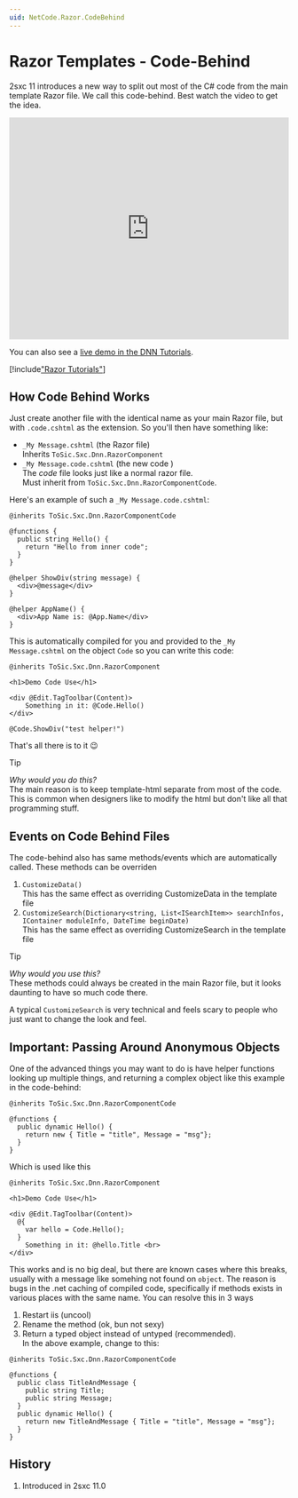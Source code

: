 ```yaml
---
uid: NetCode.Razor.CodeBehind
---
```


# Razor Templates - Code-Behind

2sxc 11 introduces a new way to split out most of the C# code from the main template Razor file. We call this code-behind. Best watch the video to get the idea. 

<iframe width="100%" height="400" src="https://www.youtube.com/embed/wIa23gy26js" frameborder="0" allow="accelerometer; autoplay; encrypted-media; gyroscope; picture-in-picture" allowfullscreen></iframe>

You can also see a [live demo in the DNN Tutorials](https://2sxc.org/dnn-tutorials/en/razor/reuse410/page). 


[!include["Razor Tutorials"](../../shared/tutorials/razor.md)]


## How Code Behind Works

Just create another file with the identical name as your main Razor file, but with `.code.cshtml` as the extension. So you'll then have something like:

* `_My Message.cshtml` (the Razor file)  
    Inherits `ToSic.Sxc.Dnn.RazorComponent`
* `_My Message.code.cshtml` (the new code )  
    The _code_ file looks just like a normal razor file.  
    Must inherit from `ToSic.Sxc.Dnn.RazorComponentCode`. 

Here's an example of such a `_My Message.code.cshtml`: 


```razor
@inherits ToSic.Sxc.Dnn.RazorComponentCode

@functions {
  public string Hello() {
    return "Hello from inner code";
  }
}

@helper ShowDiv(string message) {
  <div>@message</div>
}

@helper AppName() {
  <div>App Name is: @App.Name</div>
}
```

This is automatically compiled for you and provided to the `_My Message.cshtml` on the object `Code` so you can write this code: 


```razor
@inherits ToSic.Sxc.Dnn.RazorComponent

<h1>Demo Code Use</h1>

<div @Edit.TagToolbar(Content)>
    Something in it: @Code.Hello()
</div>

@Code.ShowDiv("test helper!")
```

That's all there is to it 😉

> [!TIP]
> _Why would you do this?_  
> The main reason is to keep template-html separate from most of the code. 
> This is common when designers like to modify the html but don't like all that programming stuff. 

## Events on Code Behind Files

The code-behind also has same methods/events which are automatically called. These methods can be overriden

1. `CustomizeData()`  
  This has the same effect as overriding CustomizeData in the template file
1. `CustomizeSearch(Dictionary<string, List<ISearchItem>> searchInfos, IContainer moduleInfo,
            DateTime beginDate)`  
              This has the same effect as overriding CustomizeSearch in the template file


> [!TIP]
> _Why would you use this?_  
> These methods could always be created in the main Razor file, but it looks daunting to have so much code there.
> 
> A typical `CustomizeSearch` is very technical and feels scary to people who just want to change the look and feel. 



## Important: Passing Around Anonymous Objects

One of the advanced things you may want to do is have helper functions looking up multiple things, and returning a complex object like this example in the code-behind:

```razor
@inherits ToSic.Sxc.Dnn.RazorComponentCode

@functions {
  public dynamic Hello() {
    return new { Title = "title", Message = "msg"};
  }
}
```

Which is used like this

```razor
@inherits ToSic.Sxc.Dnn.RazorComponent

<h1>Demo Code Use</h1>

<div @Edit.TagToolbar(Content)>
  @{
    var hello = Code.Hello();
  }
    Something in it: @hello.Title <br>
</div>
```

This works and is no big deal, but there are known cases where this breaks, usually with a message like somehing not found on `object`. The reason is bugs in the .net caching of compiled code, specifically if methods exists in various places with the same name. You can resolve this in 3 ways

1. Restart iis (uncool)
1. Rename the method (ok, bun not sexy)
1. Return a typed object instead of untyped (recommended).  
    In the above example, change to this:

```razor
@inherits ToSic.Sxc.Dnn.RazorComponentCode

@functions {
  public class TitleAndMessage {
    public string Title;
    public string Message;
  }
  public dynamic Hello() {
    return new TitleAndMessage { Title = "title", Message = "msg"};
  }
}
```

## History

1. Introduced in 2sxc 11.0